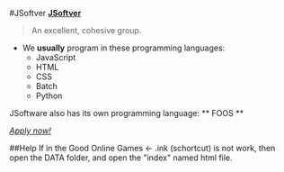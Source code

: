 #JSoftver
[**JSoftver**](https://github.com/JSoftver)

>An excellent, cohesive group.

* We **usually** program in these programming languages:
    * JavaScript
    * HTML
    * CSS
    * Batch
    * Python

JSoftware also has its own programming language: ** FOOS **

[_Apply now!_](https://github.com/JSoftver/JavaScript-Public/issues)

##Help
If in the Good Online Games <- .ink (schortcut) is not work, then open the DATA folder, and open the "index" named html file.
